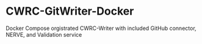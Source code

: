 # CWRC-GitWriter-Docker
Docker Compose orgistrated CWRC-Writer with included GitHub connector, NERVE, and Validation service
